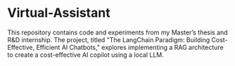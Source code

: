 # Virtual-Assistant
This repository contains code and experiments from my Master’s thesis and R&amp;D internship. The project, titled "The LangChain Paradigm: Building Cost-Effective, Efficient AI Chatbots," explores implementing a RAG architecture to create a cost-effective AI copilot using a local LLM.
